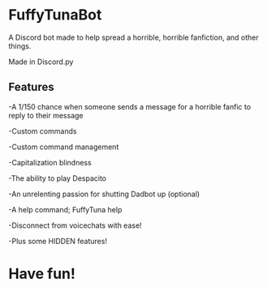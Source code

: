 # FuffyTunaBot
A Discord bot made to help spread a horrible, horrible fanfiction, and other things.

Made in Discord.py

## Features

-A 1/150 chance when someone sends a message for a horrible fanfic to reply to their message

-Custom commands

-Custom command management

-Capitalization blindness

-The ability to play Despacito

-An unrelenting passion for shutting Dadbot up (optional)

-A help command; FuffyTuna help

-Disconnect from voicechats with ease!

-Plus some HIDDEN features!

# Have fun!
